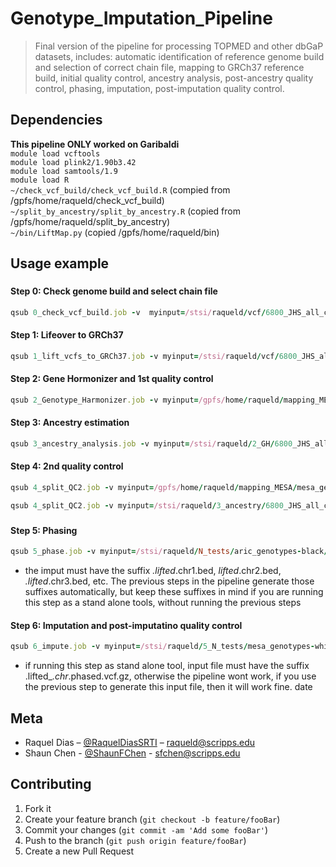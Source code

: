 # Genotype_Imputation_Pipeline
> Final version of the pipeline for processing TOPMED and other dbGaP datasets, includes: 
automatic identification of reference genome build and selection of correct chain file, mapping to GRCh37 reference build, initial quality control, ancestry analysis, post-ancestry quality control, phasing, imputation, post-imputation quality control.
  
  
## Dependencies

__This pipeline ONLY worked on Garibaldi__  
```module load vcftools```  
```module load plink2/1.90b3.42```  
```module load samtools/1.9```  
```module load R```  
```~/check_vcf_build/check_vcf_build.R``` (compied from /gpfs/home/raqueld/check_vcf_build)
```~/split_by_ancestry/split_by_ancestry.R``` (copied from /gpfs/home/raqueld/split_by_ancestry)  
```~/bin/LiftMap.py``` (copied /gpfs/home/raqueld/bin)  

## Usage example

###

#### Step 0: Check genome build and select chain file

```ruby
qsub 0_check_vcf_build.job -v  myinput=/stsi/raqueld/vcf/6800_JHS_all_chr_sampleID_c2.vcf,myoutput=/stsi/raqueld/0_check_vcf_build/6800_JHS_all_chr_sampleID_c2.BuildChecked,copyoutput=yes,gz=yes -N 0_6800_JHS_all_chr_sampleID_c2
```
    
#### Step 1: Lifeover to GRCh37

```ruby
qsub 1_lift_vcfs_to_GRCh37.job -v myinput=/stsi/raqueld/vcf/6800_JHS_all_chr_sampleID_c2.vcf,buildcheck=/stsi/raqueld/0_check_vcf_build/6800_JHS_all_chr_sampleID_c2.BuildChecked,myoutdir=/stsi/raqueld/1_lift,copyoutput=yes -N 1_6800_JHS_all_chr_sampleID_c2
```


#### Step 2: Gene Hormonizer and 1st quality control

```ruby
qsub 2_Genotype_Harmonizer.job -v myinput=/gpfs/home/raqueld/mapping_MESA/mesa_genotypes-black.lifted_NCBI36_to_GRCh37.bed,myoutdir=/gpfs/home/raqueld/mapping_MESA -N 2_N_GH.mesa_genotypes-black
```

#### Step 3: Ancestry estimation

```ruby
qsub 3_ancestry_analysis.job -v myinput=/stsi/raqueld/2_GH/6800_JHS_all_chr_sampleID_c1.lifted_hg19_to_GRCh37.GH.fix.vcf.gz,myoutdir=/stsi/raqueld/3_ancestry -N 3_6800_JHS_all_chr_sampleID_c1
```

#### Step 4: 2nd quality control
 
```ruby
qsub 4_split_QC2.job -v myinput=/gpfs/home/raqueld/mapping_MESA/mesa_genotypes-black.lifted_NCBI36_to_GRCh37.GH.bed,myoutdir=/stsi/raqueld/N_tests,hwe='',geno=0.1,mind=0.1 -N 4_N_mesa_genotypes-black
```
```ruby
qsub 4_split_QC2.job -v myinput=/stsi/raqueld/3_ancestry/6800_JHS_all_chr_sampleID_c1/6800_JHS_all_chr_sampleID_c1.lifted_hg19_to_GRCh37.GH.ancestry-5.bed,myoutdir=/stsi/raqueld/4_split_QC2,hwe='',geno=0.1,mind=0.1 -N 4_6800_JHS_all_chr_sampleID_c1
```
###

#### Step 5: Phasing

```ruby
qsub 5_phase.job -v myinput=/stsi/raqueld/N_tests/aric_genotypes-black/aric_genotypes-black.lifted_NCBI36_to_GRCh37.GH.chr1.bed,myoutdir=/stsi/raqueld/5_N_tests,reftype=HRC -N 5_N_mesa_genotypes-black
```

  - the imput must have the suffix *.lifted*.chr1.bed, *lifted*.chr2.bed, *.lifted*.chr3.bed, etc. The previous steps in the pipeline generate those suffixes automatically, but keep these suffixes in mind if you are running this step as a stand alone tools, without running the previous steps

#### Step 6: Imputation and post-imputatino quality control

```ruby
qsub 6_impute.job -v myinput=/stsi/raqueld/5_N_tests/mesa_genotypes-white/mesa_genotypes-white.lifted_NCBI36_to_GRCh37.GH.chr18.phased.vcf.gz,myoutdir=/stsi/raqueld/6_N_tests,reftype=HRC -N 6_mesa_genotypes-white.lifted_NCBI36_to_GRCh37.GH.chr18
```
  - if running this step as stand alone tool, input file must have the suffix .lifted_*.chr*.phased.vcf.gz, otherwise the pipeline wont work, if you use the previous step to generate this input file, then it will work fine.
date


## Meta

  - Raquel Dias – [@RaquelDiasSRTI](https://twitter.com/RaquelDiasSRTI) – raqueld@scripps.edu  
  - Shaun Chen - [@ShaunFChen](http://twitter.com/ShaunFChen) - sfchen@scripps.edu  


## Contributing

1. Fork it
2. Create your feature branch (`git checkout -b feature/fooBar`)
3. Commit your changes (`git commit -am 'Add some fooBar'`)
4. Push to the branch (`git push origin feature/fooBar`)
5. Create a new Pull Request
